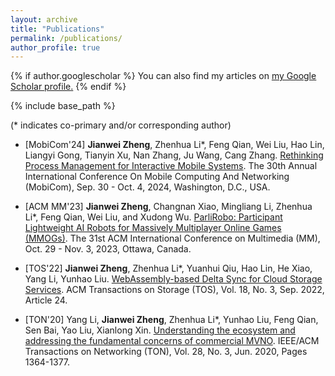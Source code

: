 ```yaml
---
layout: archive
title: "Publications"
permalink: /publications/
author_profile: true
---
```


{% if author.googlescholar %}
  You can also find my articles on <u><a href="{{author.googlescholar}}">my Google Scholar profile</a>.</u>
{% endif %}

{% include base_path %}

(* indicates co-primary and/or corresponding author)
- [MobiCom'24] **Jianwei Zheng**, Zhenhua Li*, Feng Qian, Wei Liu, Hao Lin, Liangyi Gong, Tianyin Xu, Nan Zhang, Ju Wang, Cang Zhang. [Rethinking Process Management for Interactive Mobile Systems]({{site.baseurl}}/static/files/MobiCom24_SUR.pdf). The 30th Annual International Conference On Mobile Computing And Networking (MobiCom), Sep. 30 - Oct. 4, 2024, Washington, D.C., USA.
<!-- 
  [![MobiCom2024](https://img.shields.io/badge/MobiCom-2024-brightgreen.svg)](https://sigmobile.org/mobicom/2024/) -->

- [ACM MM'23] **Jianwei Zheng**, Changnan Xiao, Mingliang Li, Zhenhua Li*, Feng Qian, Wei Liu, and Xudong Wu. [ParliRobo: Participant Lightweight AI Robots for Massively Multiplayer Online Games (MMOGs)]({{site.baseurl}}/static/files/MM23_ParliRobo.pdf). The 31st ACM International Conference on Multimedia (MM), Oct. 29 - Nov. 3, 2023, Ottawa, Canada.
<!--   
  [![MM2023](https://img.shields.io/badge/MM-2023-brightgreen.svg)](https://www.acmmm2023.org/) -->
  
- [TOS'22] **Jianwei Zheng**, Zhenhua Li*, Yuanhui Qiu, Hao Lin, He Xiao, Yang Li, Yunhao Liu. [WebAssembly-based Delta Sync for Cloud Storage Services]({{site.baseurl}}/static/files/WASM_based_delta_sync.pdf). ACM Transactions on Storage (TOS), Vol. 18, No. 3, Sep. 2022, Article 24.
<!--   
  [![TOS2022](https://img.shields.io/badge/TOS-2022-brightgreen.svg)](https://dl.acm.org/journal/tos) -->

- [TON'20] Yang Li, **Jianwei Zheng**, Zhenhua Li*, Yunhao Liu, Feng Qian, Sen Bai, Yao Liu, Xianlong Xin. [Understanding the ecosystem and addressing the fundamental concerns of commercial MVNO]({{site.baseurl}}/static/files/TON20_Xiaomi_MVNO.pdf). IEEE/ACM Transactions on Networking (TON), Vol. 28, No. 3, Jun. 2020, Pages 1364-1377.
<!-- 
  [![TON2020](https://img.shields.io/badge/TON-2020-brightgreen.svg)](https://dl.acm.org/journal/ton) -->